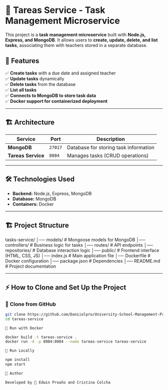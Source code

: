 # 📂 Tareas Service - Task Management Microservice

This project is a **task management microservice** built with **Node.js, Express, and MongoDB**. It allows users to **create, update, delete, and list tasks**, associating them with teachers stored in a separate database.

## 🚀 Features
✅ **Create tasks** with a due date and assigned teacher  
✅ **Update tasks** dynamically  
✅ **Delete tasks** from the database  
✅ **List all tasks**  
✅ **Connects to MongoDB to store task data**  
✅ **Docker support for containerized deployment**  

---

## 🏗️ **Architecture**
| Service | Port | Description |
|-----------------|--------|-------------|
| **MongoDB** | `27017` | Database for storing task information |
| **Tareas Service** | `8084` | Manages tasks (CRUD operations) |

---

## 🛠️ **Technologies Used**
- **Backend:** Node.js, Express, MongoDB
- **Database:** MongoDB
- **Containers:** Docker

---

## 🏗️ **Project Structure**
tasks-service/ 
│── models/ # Mongoose models for MongoDB 
│── controllers/ # Business logic for tasks 
│── routes/ # API endpoints 
│── repositories/ # Database interaction logic 
│── public/ # Frontend interface (HTML, CSS, JS) 
   │── index.js # Main application file 
│── Dockerfile # Docker configuration 
│── package.json # Dependencies 
│── README.md # Project documentation


---

## ⚡ **How to Clone and Set Up the Project**

### 🔹 **Clone from GitHub**
```sh
git clone https://github.com/Daniielpro/University-School-Management-Project/tareas-service.git
cd tareas-service

🔹 Run with Docker

docker build -t tareas-service .
docker run -d -p 8084:8084 --name tareas-service tareas-service

🔹 Run Locally

npm install
npm start

📜 Author

Developed by 🚀 Edwin Proaño and Cristina Colcha